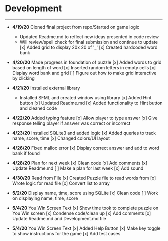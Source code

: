 # Development

---
- **4/19/20** Cloned final project from repo/Started on game logic
   - Updated Readme.md to reflect new ideas presented in code review
   - Will review/spell check for final submission and continue to update
   [x] Added grid to display 20x 20 of '_'
   [x] Created hardcoded word bank
   
- **4/20/20** Made progress in foundation of puzzle
   [x] Added words to grid based on length of word
   [x] Inserted random letters in empty cells
   [x] Display word bank and grid
   [ ] Figure out how to make grid interactive by clicking

- **4/21/20** Installed external library
   - Installed SFML and created window using library
   [x] Added Hint button
   [x] Updated Readme.md
   [x] Added functionality to Hint button and cleaned code

- **4/22/20** Added typing feature
   [x] Allow player to type answer
   [x] Give response telling player if answer was correct or incorrect
   
- **4/23/20** Installed SQLite3 and added logic
   [x] Added queries to track name, score, time 
   [x] Changed colors/UI layout
   
- **4/26/20** Fixed malloc error
   [x] Display correct answer and add to word bank if found
  
- **4/28/20** Plan for next week
   [x] Clean code
   [x] Add comments
   [x] Update Readme.md
   [ ] Make a plan for last week
   [x] Add sound

   
- **4/30/20** Read from File
   [x] Created Puzzle file to read words from
   [x] Wrote logic for read file
   [x] Convert list to array
   
- **5/2/20** Display name, time, score using SQLite
   [x] Clean code
   [ ] Work on displaying name, time, score
   
- **5/4/20** You Win Screen Text
   [x] Show time took to complete puzzle on You Win screen
   [x] Condense code/clean up
   [x] Add comments
   [x] Update Readme.md and Development.md file
   
- **5/4/20** You Win Screen Text
  [x] Added Help Button
  [x] Make key toggle to show instructions for the game
  [x] Add test cases
  
